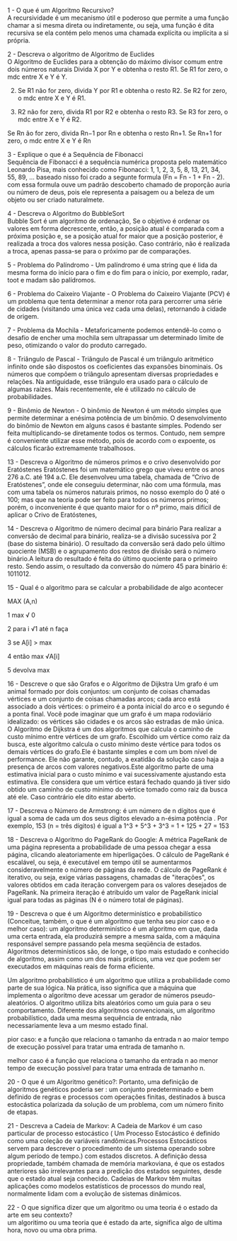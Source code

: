 1 - O que é um Algoritmo Recursivo?    
A recursividade é um mecanismo útil e poderoso que permite a uma função chamar a si mesma direta ou indiretamente, ou seja, uma função é dita recursiva se ela contém pelo menos uma chamada explícita ou implícita a si própria. 

2 - Descreva o algoritmo de Algoritmo de Euclides       
O Algoritmo de Euclides para a obtenção do máximo divisor comum entre dois números naturais
Divida X por Y e obtenha o resto R1. Se R1 for zero, o mdc entre X e Y é Y.

2) Se R1 não for zero, divida Y por R1 e obtenha o resto R2. Se R2 for zero, o mdc entre X e Y é R1.

3) R2 não for zero, divida R1 por R2 e obtenha o resto R3. Se R3 for zero, o mdc entre X e Y é R2.


Se Rn ão for zero, divida Rn−1 por Rn e obtenha o resto Rn+1. Se Rn+1 for zero, o mdc entre X e Y é Rn

3 - Explique o que é a Sequência de Fibonacci       
Sequência de Fibonacci é a sequência numérica proposta pelo matemático Leonardo Pisa, mais conhecido como Fibonacci:
1, 1, 2, 3, 5, 8, 13, 21, 34, 55, 89, ...
baseado nisso foi crado a segunte formula (Fn = Fn - 1 + Fn - 2). 
com essa formula ouve um padrão descoberto chamado de proporção auria ou número de deus, pois ele representa a paisagem ou a beleza de um objeto ou ser criado naturalmete.

4 - Descreva o Algoritmo do BubbleSort      
Bubble Sort é um algoritmo de ordenação, Se o objetivo é ordenar os valores em forma decrescente, então, a posição atual é comparada com a próxima posição e, se a posição atual for maior que a posição posterior, é realizada a troca dos valores nessa posição. Caso contrário, não é realizada a troca, apenas passa-se para o próximo par de comparações.

5 - Problema do Palíndromo - Um palíndromo é uma string que é lida da mesma forma do início para o fim e do fim para o início, por exemplo, radar, toot e madam são palídromos.  

6 - Problema do Caixeiro Viajante - O Problema do Caixeiro Viajante (PCV) é um problema que tenta determinar a menor rota para percorrer uma série de cidades (visitando uma única vez cada uma delas), retornando à cidade de origem.    

7 - Problema da Mochila - Metaforicamente podemos entendê-lo como o desafio de encher uma mochila sem ultrapassar um determinado limite de peso, otimizando o valor do produto carregado.    

8 - Triângulo de Pascal - Triângulo de Pascal é um triângulo aritmético infinito onde são dispostos os coeficientes das expansões binominais. Os números que compõem o triângulo apresentam diversas propriedades e relações. Na antiguidade, esse triângulo era usado para o cálculo de algumas raízes. Mais recentemente, ele é utilizado no cálculo de probabilidades.    

9 - Binômio de Newton -  O binômio de Newton é um método simples que permite determinar a enésima potência de um binômio. O desenvolvimento do binômio de Newton em alguns casos é bastante simples. Podendo ser feita multiplicando-se diretamente todos os termos. Contudo, nem sempre é conveniente utilizar esse método, pois de acordo com o expoente, os cálculos ficarão extremamente trabalhosos.

13 - Descreva o Algoritmo de números primos e o crivo desenvolvido por Eratóstenes
Eratóstenes foi um matemático grego que viveu entre os anos 276 a.C. até 194 a.C.
Ele desenvolveu uma tabela, chamada de “Crivo de Eratóstenes”, onde ele conseguiu determinar, não com uma fórmula, mas com uma tabela os números naturais primos, no nosso exemplo do 0 até o 100; mas que na teoria pode ser feito para todos os números primos; porém, o inconveniente é que quanto maior for o nº primo, mais difícil de aplicar o Crivo de Eratóstenes,

14 - Descreva o Algoritmo de número decimal para binário
Para realizar a conversão de decimal para binário, realiza-se a divisão sucessiva por 2 (base do sistema binário). O resultado da conversão será dado pelo último quociente (MSB) e o agrupamento dos restos de divisão será o número binário.A leitura do resultado é feita do último quociente para o primeiro resto. Sendo assim, o resultado da conversão do número 45 para binário é: 1011012.

15 - Qual é o algoritmo para se calcular a probabilidade de algo acontecer

MAX (A,n)

1 max √ 0

2 para i √1 até n faça

3 se A[i] > max

4 então max √A[i]

5 devolva max

16 - Descreve o que são Grafos e o Algoritmo de Dijkstra
Um grafo é um animal formado por dois conjuntos:  um conjunto de coisas chamadas vértices e um conjunto de coisas chamadas arcos;  cada arco está associado a dois vértices:  o primeiro é a ponta inicial do arco e o segundo é a ponta final.  Você pode imaginar que um grafo é um mapa rodoviário idealizado:  os vértices são cidades e os arcos são estradas de mão única. O Algoritmo de Dijkstra é um dos algoritmos que calcula o caminho de custo mínimo entre vértices de um grafo. Escolhido um vértice como raiz da busca, este algoritmo calcula o custo mínimo deste vértice para todos os demais vértices do grafo.Ele é bastante simples e com um bom nível de performance. Ele não garante, contudo, a exatidão da solução caso haja a presença de arcos com valores negativos.Este algoritmo parte de uma estimativa inicial para o custo mínimo e vai sucessivamente ajustando esta estimativa. Ele considera que um vértice estará fechado quando já tiver sido obtido um caminho de custo mínimo do vértice tomado como raiz da busca até ele. Caso contrário ele dito estar aberto.

17 - Descreva o Número de Armstrong: 
é um número de n dígitos que é igual a soma de cada um dos seus dígitos elevado a n-ésima potência .
Por exemplo, 153 (n = três dígitos) é igual a 1^3 + 5^3 + 3^3 = 1 + 125 + 27 = 153

18 - Descreva o Algoritmo do PageRank do Google:
A métrica PageRank de uma página representa a probabilidade de uma pessoa chegar a essa página, clicando aleatoriamente em hiperligações. O cálculo de PageRank é escalável, ou seja, é executável em tempo útil se aumentarmos consideravelmente o número de páginas da rede. O cálculo de PageRank é iterativo, ou seja, exige várias passagens, chamadas de "iterações", os valores obtidos em cada iteração convergem para os valores desejados de PageRank. Na primeira iteração é atribuído um valor de PageRank inicial   igual para todas as páginas (N é o número total de páginas).

19 - Descreva o que é um Algoritmo determinístico e probabilístico (Conceitue, também, o que é um algoritmo que tenha seu pior caso e o melhor caso):
um algoritmo determinístico é um algoritmo em que, dada uma certa entrada, ela produzirá sempre a mesma saída, com a máquina responsável sempre passando pela mesma seqüência de estados. Algoritmos determinísticos são, de longe, o tipo mais estudado e conhecido de algoritmo, assim como um dos mais práticos, uma vez que podem ser executados em máquinas reais de forma eficiente.

Um algoritmo probabilístico é um algoritmo que utiliza a probabilidade como parte de sua lógica. Na prática, isso significa que a máquina que implementa o algoritmo deve acessar um gerador de números pseudo-aleatórios. O algoritmo utiliza bits aleatórios como um guia para o seu comportamento. Diferente dos algoritmos convencionais, um algoritmo probabilístico, dada uma mesma sequência de entrada, não necessariamente leva a um mesmo estado final.

pior caso: e a função que relaciona o tamanho da entrada n ao maior tempo de execução possível para tratar uma entrada de tamanho n.
 
melhor caso é a função que relaciona o tamanho da entrada n ao menor tempo de execução possível para tratar uma entrada de tamanho n.

20 - O que é um Algoritmo genético?:
Portanto, uma definição de algoritmos genéticos poderia ser : um conjunto predeterminado e bem definido de regras e processos com operações finitas, destinados à busca estocástica polarizada da solução de um problema, com um número finito de etapas.

21 - Descreva a Cadeia de Markov:
A Cadeia de Markov é um caso particular de processo estocástico ( Um Processo Estocástico é definido como uma coleção de variáveis randômicas.Processos Estocásticos servem para descrever o procedimento de um sistema operando sobre algum período de tempo.) com estados discretos. A definição dessa propriedade, também chamada de memória markoviana, é que os estados anteriores são irrelevantes para a predição dos estados seguintes, desde que o estado atual seja conhecido. Cadeias de Markov têm muitas aplicações como modelos estatísticos de processos do mundo real, normalmente lidam com a evolução de sistemas dinâmicos.

22 - O que significa dizer que um algoritmo ou uma teoria é o estado da arte em seu contexto?    
um algoritimo ou uma teoria que é estado da arte, significa algo de ultima hora, novo ou uma obra prima.


